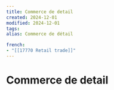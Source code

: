 ```yaml
---
title: Commerce de detail
created: 2024-12-01
modified: 2024-12-01
tags: 
alias: Commerce de détail

french:
- "[[17770 Retail trade]]"
---
```

# Commerce de detail
